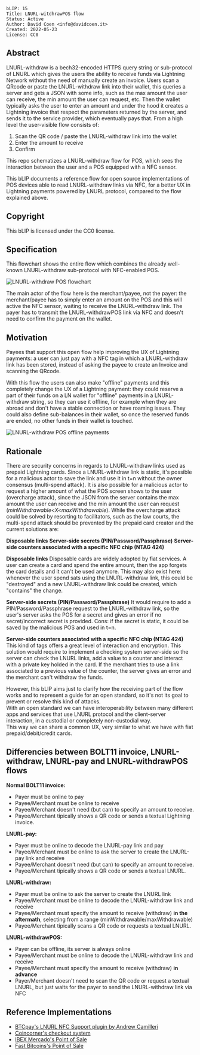 ```
bLIP: 15
Title: LNURL-witdhrawPOS flow
Status: Active
Author: David Coen <info@davidcoen.it>
Created: 2022-05-23
License: CC0
```

## Abstract

LNURL-withdraw is a bech32-encoded HTTPS query string or sub-protocol of LNURL 
which gives the users the ability to receive funds via Lightning Network without the need of manually create an invoice.
Users scan a QRcode or paste the LNURL-withdraw link into their wallet, 
this queries a server and gets a JSON with some info, 
such as the max amount the user can receive, the min amount the user can request, etc. 
Then the wallet typically asks the user to enter an amount and under the hood it creates a Lightning invoice 
that respect the parameters returned by the server, and sends it to the service provider, which eventually pays that.
From a high level the user-visible flow consists of:

1. Scan the QR code / paste the LNURL-withdraw link into the wallet
2. Enter the amount to receive
3. Confirm

This repo schematizes a LNURL-withdraw flow for POS, 
which sees the interaction between the user and a POS equipped with a NFC sensor.

This bLIP documents a reference flow for open source implementations of POS devices able to read LNURL-withdraw links via NFC,
for a better UX in Lightning payments powered by LNURL protocol, compared to the flow explained above.

## Copyright

This bLIP is licensed under the CC0 license.

## Specification

This flowchart shows the entire flow which combines the already well-known LNURL-withdraw sub-protocol with NFC-enabled POS.

![LNURL-withdraw POS flowchart](https://raw.githubusercontent.com/theDavidCoen/blips/master/blip-0015/lnurl-withdrawPOS%20flowchart.jpg)

The main actor of the flow here is the merchant/payee, not the payer: 
the merchant/payee has to simply enter an amount on the POS and this will active the NFC sensor, 
waiting to receive the LNURL-withdraw link. The payer has to transmit the LNURL-withdrawPOS link via NFC
and doesn't need to confirm the payment on the wallet.

## Motivation

Payees that support this open flow help improving the UX of Lightning payments:
a user can just pay with a NFC tag in which a LNURL-withdraw link has been stored, instead of asking the payee to create an Invoice and scanning the QRcode.

With this flow the users can also make "offline" payments and this completely change the UX of a Lightning payment: 
they could reserve a part of their funds on a LN wallet for "offline" payments in a LNURL-withdraw string, 
so they can use it offline, for example when they are abroad and don't have a stable connection or have roaming issues. 
They could also define sub-balances in their wallet, so once the reserved funds are ended, no other funds in their wallet is touched.

![LNURL-withdraw POS offline payments](https://raw.githubusercontent.com/theDavidCoen/blips/master/blip-0015/offline%20payments%20LNURL-withdrawPOS.png)

## Rationale

There are security concerns in regards to LNURL-withdraw links used as prepaid Lightning cards.
Since a LNURL-withdraw link is static, it's possible for a malicious actor to save the link and use it in t=n without the owner consensus (multi-spend attack). 
It is also possible for a malicious actor to request a higher amount of what the POS screen shows to the user (overcharge attack), since the JSON from the server contains the max amount the user can receive and the min amount the user can request (*minWithdrawable<X<maxWithdrawable*).
While the overcharge attack could be solved by resorting to facilitators, such as the law courts, the multi-spend attack should be prevented by the prepaid card creator and the current solutions are:

**Disposable links**
**Server-side secrets (PIN/Password/Passphrase)**
**Server-side counters associated with a specific NFC chip (NTAG 424)**

**Disposable links**
Disposable cards are widely adopted by fiat services. A user can create a card and spend the entire amount, then the app forgets the card details and it can't be used anymore. 
This may also exist here: whenever the user spend sats using the LNURL-withdraw link, this could be "destroyed" and a new LNURL-withdraw link could be created, which "contains" the change.

**Server-side secrets (PIN/Password/Passphrase)**
It would require to add a PIN/Password/Passphrase request to the LNURL-withdraw link, so the user's server asks the POS for a secret and gives an error if no secret/incorrect secret is provided.
Cons: if the secret is static, it could be saved by the malicious POS and used in t=n.

**Server-side counters associated with a specific NFC chip (NTAG 424)**
This kind of tags offers a great level of interaction and encryption.
This solution would require to implement a checking system server-side so the server can check the LNURL links, add a value to a counter and interact with a private key holded in the card. If the merchant tries to use a link associated to a previous value of the counter, the server gives an error and the merchant can't withdraw the funds.

However, this bLIP aims just to clarify how the receiving part of the flow works and to represent a guide for an open standard, so it's not its goal to prevent or resolve this kind of attacks.
<br>With an open standard we can have interoperability between many different apps and services that use LNURL protocol and the client-server interaction, in a custodial or completely non-custodial way.
<br>This way we can share a common UX, very similar to what we have with fiat prepaid/debit/credit cards.

## Differencies between BOLT11 invoice, LNURL-withdraw, LNURL-pay and LNURL-withdrawPOS flows

**Normal BOLT11 invoice:**
- Payer must be online to pay
- Payee/Merchant must be online to receive
- Payee/Merchant doesn't need (but can) to specify an amount to receive. 
- Payee/Merchant tipically shows a QR code or sends a textual Lightning invoice.

**LNURL-pay:**
- Payer must be online to decode the LNURL-pay link and pay
- Payee/Merchant must be online to ask the server to create the LNURL-pay link and receive
- Payee/Merchant doesn't need (but can) to specify an amount to receive. 
- Payee/Merchant tipically shows a QR code or sends a textual LNURL.

**LNURL-withdraw:**
- Payer must be online to ask the server to create the LNURL link
- Payee/Merchant must be online to decode the LNURL-withdraw link and receive
- Payee/Merchant must specify the amount to receive (withdraw) **in the aftermath**, selecting from a range (minWithdrawable/maxWithdrawable)
- Payee/Merchant tipically scans a QR code or requests a textual LNURL.

**LNURL-withdrawPOS:**
- Payer can be offline, its server is always online
- Payee/Merchant must be online to decode the LNURL-withdraw link and receive
- Payee/Merchant must specify the amount to receive (withdraw) **in advance** 
- Payer/Merchant doesn't need to scan the QR code or request a textual LNURL, but just waits for the payer to send the LNURL-withdraw link via NFC


## Reference Implementations

* [BTCpay's LNURL NFC Support plugin by Andrew Camilleri](https://github.com/btcpayserver/btcpayserver-plugins)
* [Coincorner's checkout system](https://www.coincorner.com/Checkout)
* [IBEX Mercado's Point of Sale](https://www.ibexmercado.com/)
* [Fast Bitcoins's Point of Sale](https://fastbitcoins.com/)

